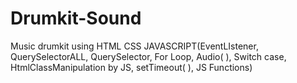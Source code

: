 # Drumkit-Sound
Music drumkit using HTML CSS  JAVASCRIPT(EventLIstener, QuerySelectorALL, QuerySelector,  For Loop, Audio( ), Switch case, HtmlClassManipulation  by JS, setTimeout( ), JS Functions)  
